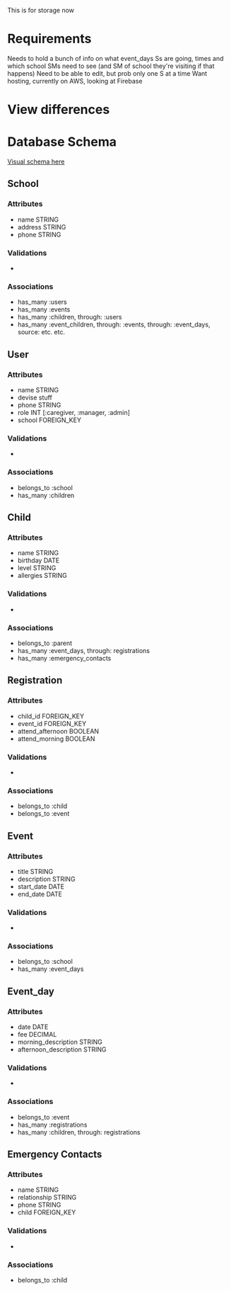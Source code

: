 This is for storage now

# Requirements

Needs to hold a bunch of info on what event_days Ss are going, times and which school
SMs need to see (and SM of school they're visiting if that happens)
Need to be able to edit, but prob only one S at a time
Want hosting, currently on AWS, looking at Firebase

# View differences



# Database Schema
[Visual schema here](https://lucid.app/lucidchart/582c392f-7113-4fb7-9a93-8697af8fa27d/edit?invitationId=inv_4ec19f91-a432-4b99-a0d2-09d50b682b5f)

## School
### Attributes
- name STRING
- address STRING
- phone STRING

### Validations
- 

### Associations
- has_many :users
- has_many :events
- has_many :children, through: :users
- has_many :event_children, through: :events, through: :event_days, source: etc. etc.

## User
### Attributes
- name STRING
- devise stuff
- phone STRING
- role INT [:caregiver, :manager, :admin]
- school FOREIGN_KEY

### Validations
- 

### Associations
- belongs_to :school
- has_many :children


## Child
### Attributes
- name STRING
- birthday DATE
- level STRING
- allergies STRING 

### Validations
- 

### Associations
- belongs_to :parent
- has_many :event_days, through: registrations
- has_many :emergency_contacts


## Registration
### Attributes
- child_id FOREIGN_KEY
- event_id FOREIGN_KEY
- attend_afternoon BOOLEAN
- attend_morning BOOLEAN

### Validations
- 

### Associations
- belongs_to :child
- belongs_to :event

## Event
### Attributes
- title STRING
- description STRING
- start_date DATE
- end_date DATE

### Validations
- 

### Associations
- belongs_to :school
- has_many :event_days


## Event_day
### Attributes
- date DATE
- fee DECIMAL
- morning_description STRING
- afternoon_description STRING

### Validations
- 

### Associations
- belongs_to :event
- has_many :registrations
- has_many :children, through: registrations


## Emergency Contacts
### Attributes
- name STRING
- relationship STRING
- phone STRING
- child FOREIGN_KEY

### Validations
- 

### Associations
- belongs_to :child
